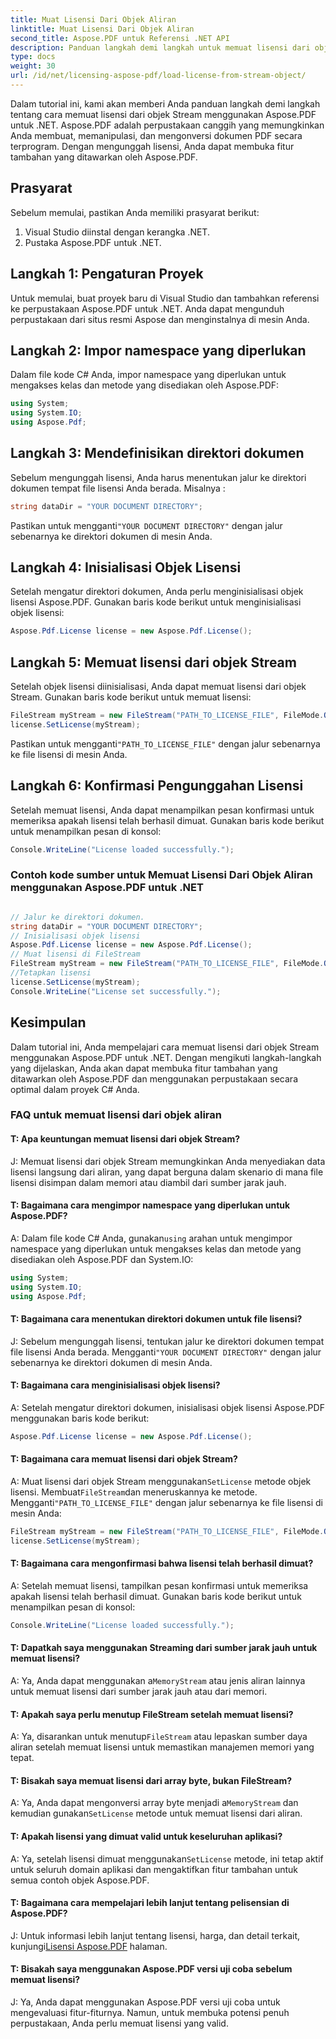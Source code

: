 ```yaml
---
title: Muat Lisensi Dari Objek Aliran
linktitle: Muat Lisensi Dari Objek Aliran
second_title: Aspose.PDF untuk Referensi .NET API
description: Panduan langkah demi langkah untuk memuat lisensi dari objek Stream menggunakan Aspose.PDF untuk .NET. Buka kunci fitur tambahan.
type: docs
weight: 30
url: /id/net/licensing-aspose-pdf/load-license-from-stream-object/
---
```

Dalam tutorial ini, kami akan memberi Anda panduan langkah demi langkah tentang cara memuat lisensi dari objek Stream menggunakan Aspose.PDF untuk .NET. Aspose.PDF adalah perpustakaan canggih yang memungkinkan Anda membuat, memanipulasi, dan mengonversi dokumen PDF secara terprogram. Dengan mengunggah lisensi, Anda dapat membuka fitur tambahan yang ditawarkan oleh Aspose.PDF.

## Prasyarat

Sebelum memulai, pastikan Anda memiliki prasyarat berikut:

1. Visual Studio diinstal dengan kerangka .NET.
2. Pustaka Aspose.PDF untuk .NET.

## Langkah 1: Pengaturan Proyek

Untuk memulai, buat proyek baru di Visual Studio dan tambahkan referensi ke perpustakaan Aspose.PDF untuk .NET. Anda dapat mengunduh perpustakaan dari situs resmi Aspose dan menginstalnya di mesin Anda.

## Langkah 2: Impor namespace yang diperlukan

Dalam file kode C# Anda, impor namespace yang diperlukan untuk mengakses kelas dan metode yang disediakan oleh Aspose.PDF:

```csharp
using System;
using System.IO;
using Aspose.Pdf;
```

## Langkah 3: Mendefinisikan direktori dokumen

Sebelum mengunggah lisensi, Anda harus menentukan jalur ke direktori dokumen tempat file lisensi Anda berada. Misalnya :

```csharp
string dataDir = "YOUR DOCUMENT DIRECTORY";
```

 Pastikan untuk mengganti`"YOUR DOCUMENT DIRECTORY"` dengan jalur sebenarnya ke direktori dokumen di mesin Anda.

## Langkah 4: Inisialisasi Objek Lisensi

Setelah mengatur direktori dokumen, Anda perlu menginisialisasi objek lisensi Aspose.PDF. Gunakan baris kode berikut untuk menginisialisasi objek lisensi:

```csharp
Aspose.Pdf.License license = new Aspose.Pdf.License();
```

## Langkah 5: Memuat lisensi dari objek Stream

Setelah objek lisensi diinisialisasi, Anda dapat memuat lisensi dari objek Stream. Gunakan baris kode berikut untuk memuat lisensi:

```csharp
FileStream myStream = new FileStream("PATH_TO_LICENSE_FILE", FileMode.Open);
license.SetLicense(myStream);
```

 Pastikan untuk mengganti`"PATH_TO_LICENSE_FILE"` dengan jalur sebenarnya ke file lisensi di mesin Anda.

## Langkah 6: Konfirmasi Pengunggahan Lisensi

Setelah memuat lisensi, Anda dapat menampilkan pesan konfirmasi untuk memeriksa apakah lisensi telah berhasil dimuat. Gunakan baris kode berikut untuk menampilkan pesan di konsol:

```csharp
Console.WriteLine("License loaded successfully.");
```

### Contoh kode sumber untuk Memuat Lisensi Dari Objek Aliran menggunakan Aspose.PDF untuk .NET 

```csharp

// Jalur ke direktori dokumen.
string dataDir = "YOUR DOCUMENT DIRECTORY";
// Inisialisasi objek lisensi
Aspose.Pdf.License license = new Aspose.Pdf.License();
// Muat lisensi di FileStream
FileStream myStream = new FileStream("PATH_TO_LICENSE_FILE", FileMode.Open);
//Tetapkan lisensi
license.SetLicense(myStream);
Console.WriteLine("License set successfully.");

```

## Kesimpulan

Dalam tutorial ini, Anda mempelajari cara memuat lisensi dari objek Stream menggunakan Aspose.PDF untuk .NET. Dengan mengikuti langkah-langkah yang dijelaskan, Anda akan dapat membuka fitur tambahan yang ditawarkan oleh Aspose.PDF dan menggunakan perpustakaan secara optimal dalam proyek C# Anda.

### FAQ untuk memuat lisensi dari objek aliran

#### T: Apa keuntungan memuat lisensi dari objek Stream?

J: Memuat lisensi dari objek Stream memungkinkan Anda menyediakan data lisensi langsung dari aliran, yang dapat berguna dalam skenario di mana file lisensi disimpan dalam memori atau diambil dari sumber jarak jauh.

#### T: Bagaimana cara mengimpor namespace yang diperlukan untuk Aspose.PDF?

 A: Dalam file kode C# Anda, gunakan`using` arahan untuk mengimpor namespace yang diperlukan untuk mengakses kelas dan metode yang disediakan oleh Aspose.PDF dan System.IO:
```csharp
using System;
using System.IO;
using Aspose.Pdf;
```

#### T: Bagaimana cara menentukan direktori dokumen untuk file lisensi?

 J: Sebelum mengunggah lisensi, tentukan jalur ke direktori dokumen tempat file lisensi Anda berada. Mengganti`"YOUR DOCUMENT DIRECTORY"` dengan jalur sebenarnya ke direktori dokumen di mesin Anda.

#### T: Bagaimana cara menginisialisasi objek lisensi?

A: Setelah mengatur direktori dokumen, inisialisasi objek lisensi Aspose.PDF menggunakan baris kode berikut:
```csharp
Aspose.Pdf.License license = new Aspose.Pdf.License();
```

#### T: Bagaimana cara memuat lisensi dari objek Stream?

 A: Muat lisensi dari objek Stream menggunakan`SetLicense` metode objek lisensi. Membuat`FileStream`dan meneruskannya ke metode. Mengganti`"PATH_TO_LICENSE_FILE"` dengan jalur sebenarnya ke file lisensi di mesin Anda:
```csharp
FileStream myStream = new FileStream("PATH_TO_LICENSE_FILE", FileMode.Open);
license.SetLicense(myStream);
```

#### T: Bagaimana cara mengonfirmasi bahwa lisensi telah berhasil dimuat?

A: Setelah memuat lisensi, tampilkan pesan konfirmasi untuk memeriksa apakah lisensi telah berhasil dimuat. Gunakan baris kode berikut untuk menampilkan pesan di konsol:
```csharp
Console.WriteLine("License loaded successfully.");
```

#### T: Dapatkah saya menggunakan Streaming dari sumber jarak jauh untuk memuat lisensi?

 A: Ya, Anda dapat menggunakan a`MemoryStream` atau jenis aliran lainnya untuk memuat lisensi dari sumber jarak jauh atau dari memori.

#### T: Apakah saya perlu menutup FileStream setelah memuat lisensi?

 A: Ya, disarankan untuk menutup`FileStream` atau lepaskan sumber daya aliran setelah memuat lisensi untuk memastikan manajemen memori yang tepat.

#### T: Bisakah saya memuat lisensi dari array byte, bukan FileStream?

 A: Ya, Anda dapat mengonversi array byte menjadi a`MemoryStream` dan kemudian gunakan`SetLicense` metode untuk memuat lisensi dari aliran.

#### T: Apakah lisensi yang dimuat valid untuk keseluruhan aplikasi?

 A: Ya, setelah lisensi dimuat menggunakan`SetLicense` metode, ini tetap aktif untuk seluruh domain aplikasi dan mengaktifkan fitur tambahan untuk semua contoh objek Aspose.PDF.

#### T: Bagaimana cara mempelajari lebih lanjut tentang pelisensian di Aspose.PDF?

J: Untuk informasi lebih lanjut tentang lisensi, harga, dan detail terkait, kunjungi[Lisensi Aspose.PDF](https://purchase.aspose.com/pricing/pdf/net) halaman.

#### T: Bisakah saya menggunakan Aspose.PDF versi uji coba sebelum memuat lisensi?

J: Ya, Anda dapat menggunakan Aspose.PDF versi uji coba untuk mengevaluasi fitur-fiturnya. Namun, untuk membuka potensi penuh perpustakaan, Anda perlu memuat lisensi yang valid.
